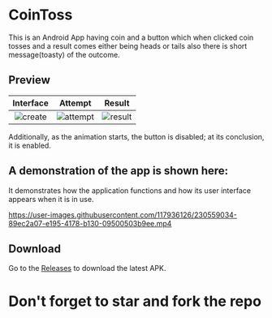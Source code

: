 # CoinToss
This is an Android App having coin and a button which when clicked coin tosses and a result comes either being heads or tails also there is short message(toasty) of the outcome. 
## Preview
Interface|Attempt|Result
:-----:|:-------------------------------:|:------:
![create](https://user-images.githubusercontent.com/117936126/230555925-5c10ae8b-4f43-48ec-ba05-ed549584e7e9.jpg)|![attempt](https://user-images.githubusercontent.com/117936126/230555945-ad7ed057-5486-4533-8ad8-27d78ba13df8.jpg)|![result](https://user-images.githubusercontent.com/117936126/230555956-dc33c1bd-81f3-4bf7-9f84-240170f7877f.jpg)
 
 Additionally, as the animation starts, the button is disabled; at its conclusion, it is enabled.
 
 ## A demonstration of the app is shown here:
 It demonstrates how the application functions and how its user interface appears when it is in use.

https://user-images.githubusercontent.com/117936126/230559034-89ec2a07-e195-4178-b130-09500503b9ee.mp4

## Download

Go to the [Releases](https://github.com/mayank4singh/CoinToss/releases/tag/Latest) to download the latest APK.

# Don't forget to star and fork the repo
